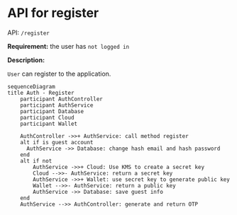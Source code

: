 # API for register

API: `/register`

**Requirement:** the user has `not logged in`

**Description:**

`User` can register to the application.

```mermaid
sequenceDiagram
title Auth - Register
    participant AuthController
    participant AuthService
    participant Database
    participant Cloud
    participant Wallet

    AuthController ->>+ AuthService: call method register
    alt if is guest account
      AuthService ->> Database: change hash email and hash password
    end
    alt if not
        AuthService ->>+ Cloud: Use KMS to create a secret key
        Cloud -->>- AuthService: return a secret key
        AuthService ->>+ Wallet: use secret key to generate public key
        Wallet -->>- AuthService: return a public key
        AuthService ->> Database: save guest info
    end
    AuthService -->> AuthController: generate and return OTP
```
